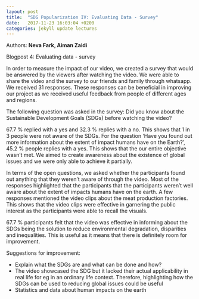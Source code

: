 ```yaml
---
layout: post
title:  "SDG Popularization IV: Evaluating Data - Survey"
date:   2017-11-23 16:03:04 +0200
categories: jekyll update lectures
---
```


Authors: **Neva Fark, Aiman Zaidi**

Blogpost 4: Evaluating data - survey

In order to measure the impact of our video, we created a survey that would be answered by the viewers after watching the video. We were able to share the video and the survey to our friends and family through whatsapp. We received 31 responses. These responses can be beneficial in improving our project as we received useful feedback from people of different ages and regions.

The following question was asked in the survey:  Did you know about the Sustainable Development Goals (SDGs) before watching the video?

67.7 % replied with a yes and 32.3 % replies with a no. This shows that 1 in 3 people were not aware of the SDGs. For the question ‘Have you found out more information about the extent of impact humans have on the Earth?’, 45.2 % people replies with a yes. This shows that the our entire objective wasn’t met. We aimed to create awareness about the existence of global issues and we were only able to achieve it partially. 

In terms of the open questions, we asked whether the participants found out anything that they weren’t aware of through the video. Most of the responses highlighted that the participants that the participants weren’t well aware about the extent of impacts humans have on the earth. A few responses mentioned the video clips about the meat production factories. This shows that the video clips were effective in garnering the public interest as the participants were able to recall the visuals.
 
67.7 % participants felt that the video was effective in informing about the SDGs being the solution to reduce environmental degradation, disparities and inequalities. This is useful as it means that there is definitely room for improvement. 

Suggestions for improvement:
- Explain what the SDGs are and what can be done and how?
- The video showcased the SDG but it lacked their actual applicability in real life for eg in an ordinary life context. Therefore, highlighting how the SDGs can be used to reducing global issues could be useful
- Statistics and data about human impacts on the earth
